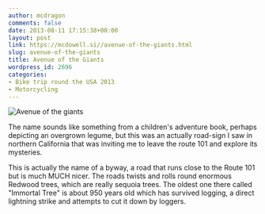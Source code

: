 ```yaml
---
author: mcdragon
comments: false
date: 2013-08-11 17:15:38+00:00
layout: post
link: https://mcdowell.si//avenue-of-the-giants.html
slug: avenue-of-the-giants
title: Avenue of the Giants
wordpress_id: 2696
categories:
- Bike trip round the USA 2013
- Motorcycling
---
```


![Avenue of the giants](https://img.mcdowell.si/2013/07/Redwood-Road-Sequoia-National-Park-1.jpg)

The name sounds like something from a children's adventure book, perhaps depicting an overgrown legume, but this was an actually road-sign I saw in northern California that was inviting me to leave the route 101 and explore its mysteries.

This is actually the name of a byway, a road that runs close to the Route 101 but is much MUCH nicer. The roads twists and rolls round enormous Redwood trees, which are really sequoia trees. The oldest one there called "Immortal Tree" is about 950 years old which has survived logging, a direct lightning strike and attempts to cut it down by loggers.
